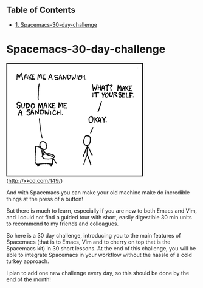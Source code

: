 <div id="table-of-contents">
<h2>Table of Contents</h2>
<div id="text-table-of-contents">
<ul>
<li><a href="#sec-1">1. Spacemacs-30-day-challenge</a></li>
</ul>
</div>
</div>

# Spacemacs-30-day-challenge<a id="sec-1" name="sec-1"></a>

![img](img/sandwich.png "Interacting with a computer is much more fun when you know how to handle the little diva!")
(<http://xkcd.com/149/>)

And with Spacemacs you can make your old machine make do incredible things at the press of a button!

But there is much to learn, especially if you are new to both Emacs and Vim, and I could not find a guided tour with short, easily digestible 30 min units to recommend to my friends and colleagues. 

So here is a 30 day challenge, introducing you to the main features of Spacemacs (that is to Emacs, Vim and to cherry on top that is the Spacemacs kit) in 30 short lessons. At the end of this challenge, you will be able to integrate Spacemacs in your workflow without the hassle of a cold turkey approach.

I plan to add one new challenge every day, so this should be done by the end of the month!